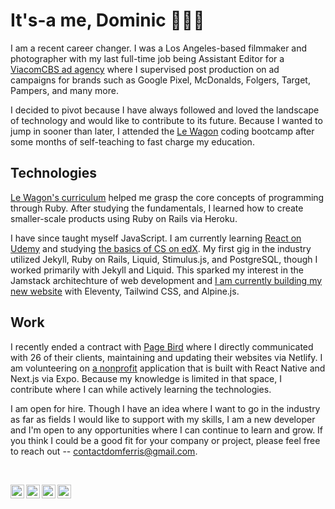 # It's-a me, Dominic 🙋🏻‍♂️

I am a recent career changer. I was a Los Angeles-based filmmaker and photographer with my last full-time job being Assistant Editor for a [ViacomCBS ad agency](https://www.whosay.com) where I supervised post production on ad campaigns for brands such as Google Pixel, McDonalds, Folgers, Target, Pampers, and many more.

I decided to pivot because I have always followed and loved the landscape of technology and would like to contribute to its future. Because I wanted to jump in sooner than later, I attended the [Le Wagon](https://www.lewagon.com) coding bootcamp after some months of self-teaching to fast charge my education.

## Technologies

[Le Wagon's curriculum](https://www.lewagon.com/web-development-course/full-time#curriculum) helped me grasp the core concepts of programming through Ruby. After studying the fundamentals, I learned how to create smaller-scale products using Ruby on Rails via Heroku.

I have since taught myself JavaScript. I am currently learning [React on Udemy](https://www.udemy.com/course/react-redux/) and studying [the basics of CS on edX](https://online-learning.harvard.edu/course/cs50-introduction-computer-science?delta=0). My first gig in the industry utilized Jekyll, Ruby on Rails, Liquid, Stimulus.js, and PostgreSQL, though I worked primarily with Jekyll and Liquid. This sparked my interest in the Jamstack architechture of web development and [I am currently building my new website](https://github.com/domferris/profile2) with Eleventy, Tailwind CSS, and Alpine.js.

## Work

I recently ended a contract with [Page Bird](https://www.page-bird.com) where I directly communicated with 26 of their clients, maintaining and updating their websites via Netlify. I am volunteering on [a nonprofit](https://spicygreenbook.org) application that is built with React Native and Next.js via Expo. Because my knowledge is limited in that space, I contribute where I can while actively learning the technologies.

I am open for hire. Though I have an idea where I want to go in the industry as far as fields I would like to support with my skills, I am a new developer and I'm open to any opportunities where I can continue to learn and grow. If you think I could be a good fit for your company or project, please feel free to reach out -- [contactdomferris@gmail.com](mailto://contactdomferris@gmail.com?Subject=Reaching%20out%20from%20GitHub&Body=Hi%20Dominic,).

<br>

[<img align="left" alt="domferris.com" width="22px" src="https://cdn1.iconfinder.com/data/icons/linecon/512/globe-512.png" />](https://domferris.com)
[<img align="left" alt="domferris | Twitter" width="22px" src="https://cdn2.iconfinder.com/data/icons/social-media-2285/512/1_Twitter_colored_svg-512.png" />](https://twitter.com/domferris)
[<img align="left" alt="domferris | Instagram" width="22px" src="https://cdn2.iconfinder.com/data/icons/social-media-2285/512/1_Instagram_colored_svg_1-512.png" />](https://www.instagram.com/domferris/)
[<img align="left" alt="Dominic Ferris | LinkedIn" width="22px" src="https://cdn2.iconfinder.com/data/icons/social-media-2285/512/1_Linkedin_unofficial_colored_svg-512.png" />](https://www.linkedin.com/in/domferris/)
